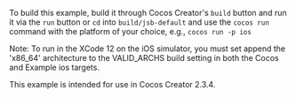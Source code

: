 To build this example, build it through Cocos Creator's `build` button and run it via the `run` button or `cd` into `build/jsb-default` and use the `cocos run` command with the platform of your choice, e.g., `cocos run -p ios`


Note: To run in the XCode 12 on the iOS simulator, you must set append the 'x86_64' architecture to the VALID_ARCHS build setting in both the Cocos and Example ios targets.

This example is intended for use in Cocos Creator 2.3.4.